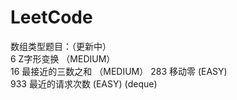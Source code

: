# LeetCode
数组类型题目：（更新中）  
6 Z字形变换 （MEDIUM）  
16 最接近的三数之和 （MEDIUM）
283 移动零 (EASY)  
933 最近的请求次数 (EASY) (deque)